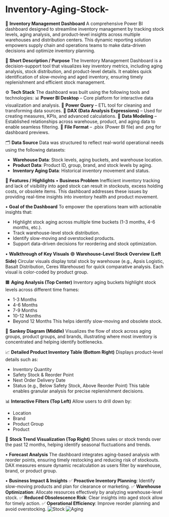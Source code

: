 # Inventory-Aging-Stock-
🌼 **Inventory Management Dashboard**
A comprehensive Power BI dashboard designed to streamline inventory management by tracking stock levels, aging analysis, and product-level insights across multiple warehouses and distribution centers. This dynamic reporting solution empowers supply chain and operations teams to make data-driven decisions and optimize inventory planning.

📌 **Short Description / Purpose**
The Inventory Management Dashboard is a decision-support tool that visualizes key inventory metrics, including aging analysis, stock distribution, and product-level details. It enables quick identification of slow-moving and aged inventory, ensuring timely replenishment and efficient stock management.

⚙️ **Tech Stack**
The dashboard was built using the following tools and technologies:
📊 **Power BI Desktop** – Core platform for interactive data visualization and analysis.
📂 **Power Query** – ETL tool for cleaning and transforming data sources.
🧠 **DAX (Data Analysis Expressions)** – Used for creating measures, KPIs, and advanced calculations.
🧱 **Data Modeling** – Established relationships across warehouse, product, and aging data to enable seamless filtering.
📁 **File Format** – .pbix (Power BI file) and .png for dashboard previews.

🗂 **Data Source**
Data was structured to reflect real-world operational needs using the following datasets:

* **Warehouse Data**: Stock levels, aging buckets, and warehouse location.
* **Product Data**: Product ID, group, brand, and stock levels by aging.
* **Inventory Aging Data**: Historical inventory movement and status.

🌟 **Features / Highlights**
• **Business Problem**
Inefficient inventory tracking and lack of visibility into aged stock can result in stockouts, excess holding costs, or obsolete items. This dashboard addresses these issues by providing real-time insights into inventory health and product movement.

• **Goal of the Dashboard**
To empower the operations team with actionable insights that:

* Highlight stock aging across multiple time buckets (1-3 months, 4-6 months, etc.).
* Track warehouse-level stock distribution.
* Identify slow-moving and overstocked products.
* Support data-driven decisions for reordering and stock optimization.

• **Walkthrough of Key Visuals**
🟣 **Warehouse-Level Stock Overview (Left Side)**
Circular visuals display total stock by warehouse (e.g., Apsis Logistic, Basalt Distribution, Ceres Warehouse) for quick comparative analysis. Each visual is color-coded by product group.

🟧 **Aging Analysis (Top Center)**
Inventory aging buckets highlight stock levels across different time frames:

* 1-3 Months
* 4-6 Months
* 7-9 Months
* 10-12 Months
* Beyond 12 Months
  This helps identify slow-moving and obsolete stock.

🔗 **Sankey Diagram (Middle)**
Visualizes the flow of stock across aging groups, product groups, and brands, illustrating where most inventory is concentrated and helping identify bottlenecks.

📈 **Detailed Product Inventory Table (Bottom Right)**
Displays product-level details such as:

* Inventory Quantity
* Safety Stock & Reorder Point
* Next Order Delivery Date
* Status (e.g., Below Safety Stock, Above Reorder Point)
  This table enables granular analysis for precise replenishment decisions.

📊 **Interactive Filters (Top Left)**
Allow users to drill down by:

* Location
* Brand
* Product Group
* Product

📌 **Stock Trend Visualization (Top Right)**
Shows sales or stock trends over the past 12 months, helping identify seasonal fluctuations and trends.

• **Forecast Analysis**
The dashboard integrates aging-based analysis with reorder points, ensuring timely restocking and reducing risk of stockouts. DAX measures ensure dynamic recalculation as users filter by warehouse, brand, or product group.

• **Business Impact & Insights**
✅ **Proactive Inventory Planning**: Identify slow-moving products and plan for clearance or marketing.
✅ **Warehouse Optimization**: Allocate resources effectively by analyzing warehouse-level stock.
✅ **Reduced Obsolescence Risk**: Clear insights into aged stock allow for timely action.
✅ **Operational Efficiency**: Improve reorder planning and avoid overstocking.
![Stock](https://github.com/user-attachments/assets/be9fd010-5624-4527-8272-245c128e160f)
![Aging](https://github.com/user-attachments/assets/dd87c7a4-4096-41e7-954d-6876f24ffe45)
